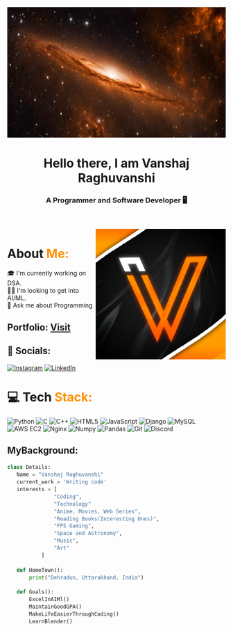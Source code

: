 <img height=300 width=1240 src="/banner.jpeg" alt="">

<h1 align="center">Hello there, I am Vanshaj Raghuvanshi</h1>
<h3 align="center">A Programmer and Software Developer 🖥️</h3>


<br>
<br>

<img height=300 width=300 align  ="right" width = 400px src="/vlogo2.png" alt="">

# About <span style="color:#FF9102">Me:
🎓 I'm currently working on DSA. <br>
👨‍💻 I'm looking to get into AI/ML.<br>
💬 Ask me about Programming<br>

## Portfolio: <a href="https://www.vanshajraghuvanshi.tech">Visit</a>

## 🔗 Socials:
[![Instagram](https://img.shields.io/badge/Instagram-%23E4405F.svg?logo=Instagram&logoColor=white)](https://www.instagram.com/vanshajr_0410?igsh=MWFsMWNsMmh1MjhmNA==) [![LinkedIn](https://img.shields.io/badge/LinkedIn-%230077B5.svg?logo=linkedin&logoColor=white)](https://www.linkedin.com/in/vanshajraghuvanshi)

# 💻 Tech <span style="color:#FF9102">Stack:
![Python](https://img.shields.io/badge/python-blue.svg?style=for-the-badge&logo=python&logoColor=white) ![C](https://img.shields.io/badge/c-%2300599C.svg?style=for-the-badge&logo=c&logoColor=white) ![C++](https://img.shields.io/badge/c++-%2300599C.svg?style=for-the-badge&logo=c%2B%2B&logoColor=white) ![HTML5](https://img.shields.io/badge/html5-%23E34F26.svg?style=for-the-badge&logo=html5&logoColor=white) ![JavaScript](https://img.shields.io/badge/javascript-%23323330.svg?style=for-the-badge&logo=javascript&logoColor=%23F7DF1E) ![Django](https://img.shields.io/badge/django-%23092E20.svg?style=for-the-badge&logo=django&logoColor=white) ![MySQL](https://img.shields.io/badge/mysql-black.svg?style=for-the-badge&logo=mysql&logoColor=white)   ![AWS EC2](https://img.shields.io/badge/awsec2-white.svg?style=for-the-badge&logo=amazonec2&logoColor=black)  ![Nginx](https://img.shields.io/badge/nginx-009639.svg?style=for-the-badge&logo=nginx&logoColor=white)  ![Numpy](https://img.shields.io/badge/numpy-4C78D0.svg?style=for-the-badge&logo=nginx&logoColor=white)  ![Pandas](https://img.shields.io/badge/pandas-0B0254.svg?style=for-the-badge&logo=pandas&logoColor=white)  ![Git](https://img.shields.io/badge/git-E84E31.svg?style=for-the-badge&logo=git&logoColor=white)  ![Discord](https://img.shields.io/badge/discord-5539CC.svg?style=for-the-badge&logo=discord&logoColor=white)

## MyBackground:

 ```python
 class Details:
 	Name = "Vanshaj Raghuvanshi"
	current_work = 'Writing code'
	interests = [
				"Coding",
				"Technology"
				"Anime, Movies, Web Series",
				"Reading Books(Interesting Ones)",
				"FPS Gaming",
				"Space and Astronomy",
				"Music",
				"Art"
			]
	
	def HomeTown():
		print("Dehradun, Uttarakhand, India")
	
	def Goals():
		ExcelInAIMl()
		MaintainGoodGPA()
		MakeLifeEasierThroughCoding()
		LearnBlender()
	
 ```
